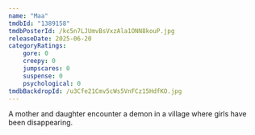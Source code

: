 ```yaml
---
name: "Maa"
tmdbId: "1389158"
tmdbPosterId: /kc5n7LJUmvBsVxzAla1ONN8kouP.jpg
releaseDate: 2025-06-20
categoryRatings:
    gore: 0
    creepy: 0
    jumpscares: 0
    suspense: 0
    psychological: 0
tmdbBackdropId: /u3Cfe21Cmv5cWs5VnFCz15HdfKO.jpg
---
```

A mother and daughter encounter a demon in a village where girls have been disappearing.
